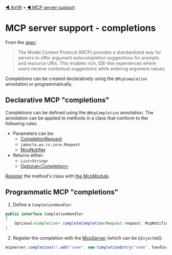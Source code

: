[◀︎ Airlift](../README.md) • [◀︎ MCP server support](../README.md)

# MCP server support - completions

From the [spec](https://modelcontextprotocol.io/specification/2025-06-18/server/utilities/completion):

> The Model Context Protocol (MCP) provides a standardized way for servers 
> to offer argument autocompletion suggestions for prompts and resource URIs. 
> This enables rich, IDE-like experiences where users receive contextual 
> suggestions while entering argument values.

Completions can be created declaratively using the `@McpCompletion` annotation or
programmatically.

## Declarative MCP "completions"

Completions can be defined using the `@McpCompletion` annotation. The annotation can be
applied to methods in a class that conform to the following rules:

- Parameters can be:
    - [CompletionRequest](../src/main/java/io/airlift/mcp/model/CompletionRequest.java)
    - `jakarta.ws.rs.core.Request`
    - [McpNotifier](misc.md#notifications-to-clients)
- Returns either:
    - `List<String>`
  - [Optional&lt;Completion&gt;](../src/main/java/io/airlift/mcp/model/Completion.java)

[Register](install.md) the method's class with [the McpModule](install.md).


## Programmatic MCP "completions"

1. Define a `CompletionHandler`:

```java
public interface CompletionHandler
{
    Optional<Completion> completeCompletion(Request request, McpNotifier notifier, CompletionRequest completionRequest);
}
```

2. Register the completion with the [McpServer](../src/main/java/io/airlift/mcp/McpServer.java) (which can be `@Inject`ed):

```java
mcpServer.completions().add("name", new CompletionEntry("name", handler));
```
